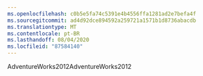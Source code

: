 ```yaml
---
ms.openlocfilehash: c0b5e5fa74c5391e4b4556ffa1281ad2e7befa4f
ms.sourcegitcommit: ad4d92dce894592a259721a1571b1d8736abacdb
ms.translationtype: MT
ms.contentlocale: pt-BR
ms.lasthandoff: 08/04/2020
ms.locfileid: "87584140"
---
```

 <span data-ttu-id="0faa0-101">AdventureWorks2012</span><span class="sxs-lookup"><span data-stu-id="0faa0-101">AdventureWorks2012</span></span> 